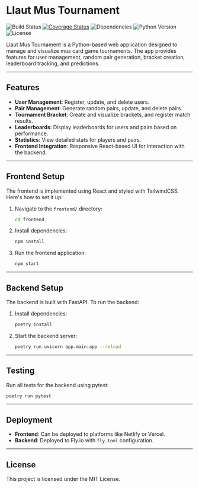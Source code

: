 
# Llaut Mus Tournament

![Build Status](https://github.com/i10s/llaut-mus-tournament/actions/workflows/main.yml/badge.svg)
[![Coverage Status](https://codecov.io/github/i10s/llaut-mus-tournament/main/graph/badge.svg)](https://codecov.io/github/i10s/llaut-mus-tournament)
![Dependencies](https://img.shields.io/librariesio/github/i10s/llaut-mus-tournament)
![Python Version](https://img.shields.io/badge/python-3.8%2B-blue)
![License](https://img.shields.io/github/license/i10s/llaut-mus-tournament)

Llaut Mus Tournament is a Python-based web application designed to manage and visualize mus card game tournaments. The app provides features for user management, random pair generation, bracket creation, leaderboard tracking, and predictions.

---

## Features

- **User Management**: Register, update, and delete users.
- **Pair Management**: Generate random pairs, update, and delete pairs.
- **Tournament Bracket**: Create and visualize brackets, and register match results.
- **Leaderboards**: Display leaderboards for users and pairs based on performance.
- **Statistics**: View detailed stats for players and pairs.
- **Frontend Integration**: Responsive React-based UI for interaction with the backend.

---

## Frontend Setup

The frontend is implemented using React and styled with TailwindCSS. Here's how to set it up:

1. Navigate to the `frontend/` directory:
   ```bash
   cd frontend
   ```

2. Install dependencies:
   ```bash
   npm install
   ```

3. Run the frontend application:
   ```bash
   npm start
   ```

---

## Backend Setup

The backend is built with FastAPI. To run the backend:

1. Install dependencies:
   ```bash
   poetry install
   ```

2. Start the backend server:
   ```bash
   poetry run uvicorn app.main:app --reload
   ```

---

## Testing

Run all tests for the backend using pytest:
```bash
poetry run pytest
```

---

## Deployment

- **Frontend**: Can be deployed to platforms like Netlify or Vercel.
- **Backend**: Deployed to Fly.io with `fly.toml` configuration.

---

## License

This project is licensed under the MIT License.
